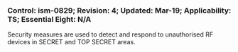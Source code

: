 ### Control: ism-0829; Revision: 4; Updated: Mar-19; Applicability: TS; Essential Eight: N/A
<p>Security measures are used to detect and respond to unauthorised RF devices in SECRET and TOP SECRET areas.</p>